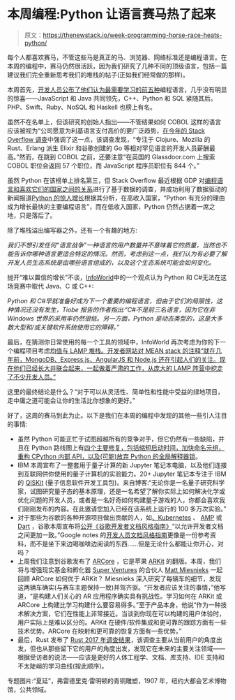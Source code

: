 # 本周编程:Python 让语言赛马热了起来

> 原文：<https://thenewstack.io/week-programming-horse-race-heats-python/>

每个人都喜欢赛马，不管这些马是真正的马、浏览器、网络标准还是编程语言。在本周的编程中，赛马仍然很活跃，因为我们研究了几种不同的顶级语言，包括一篇建议我们完全重新思考我们的堆栈的帖子(正如我们经常做的那样)。

本周首先，[开发人员公布了他们认为最需要学习的前五种](https://www.techrepublic.com/article/which-are-the-most-important-programming-languages-to-learn-developers-reveal-their-top-five/)编程语言，几乎没有明显的惊喜——JavaScript 和 Java 共同领先，C++、Python 和 SQL 紧随其后。PHP、Swift、Ruby、NoSQL 和 Haskell 也榜上有名。

虽然不在名单上，但该研究的创始人指出——不管结果如何 COBOL 这样的语言应该被视为“公司愿意为利基语言支付高价的更广泛趋势，[在今年的 Stack Overflow 调查](https://www.techrepublic.com/article/what-are-the-highest-paid-jobs-in-programming-the-top-earning-languages-in-2017/)中强调了这一点，该调查发现，“专注于 Clojure、Mozilla 的 Rust、Erlang 派生 Elixir 和谷歌创建的 Go 等相对罕见语言的开发人员薪酬最高。”然而，在跳到 COBOL 之前，还要注意“在英国的 Glassdoor.com 上搜索 COBOL 职位会返回 57 个职位，而 JavaScript 程序员职位有 844 个。”

虽然 Python 在该榜单上排名第三，但 Stack Overflow 最近根据 GDP 对[编程语言和喜欢它们的国家之间的关系](https://stackoverflow.blog/2017/08/29/tale-two-industries-programming-languages-differ-wealthy-developing-countries/)进行了基于数据的调查，并成功利用了数据驱动的新闻报道[Python 的惊人增长](https://stackoverflow.blog/2017/09/06/incredible-growth-python/)根据其分析，在高收入国家，“Python 有充分的理由成为增长最快的主要编程语言”，而在低收入国家，Python 仍然占据着一席之地，只是落后了。

除了堆栈溢出编写器之外，还有一个有趣的地方:

*我们不想引发任何“语言战争”一种语言的用户数量并不意味着它的质量，当然也不能告诉你哪种语言更适合特定的情况。然而，考虑到这一点，我们认为有必要了解开发人员生态系统是由哪些语言组成的，以及这个生态系统可能会如何变化。*

抛开“难以置信的增长”不谈，[InfoWorld](https://www.infoworld.com/article/3223224/python/why-python-and-c-cant-displace-java-c-or-c.html#jump)中的一个观点认为 Python 和 C#无法在这场竞赛中取代 Java、C 或 C++:

*Python 和 C#早就准备好成为下一个重要的编程语言，但由于它们的局限性，这种情况还没有发生，Tiobe 报告的作者指出:“C#不是前三名语言，因为它在非 Windows 世界的采用率仍然很低。另一方面，Python 是动态类型的，这是大多数大型和/或关键软件系统使用它的障碍。”*

最后，在猜测你日常使用的每一个工具的领域中，InfoWorld 再次考虑为你的下一个编程项目考虑[均值与 LAMP 堆栈。开发者网站对 MEAN stack 的注释“就在几年前，MongoDB、Express.js、AngularJS 和 Node.js 还在引起人们的关注。现在他们已经长大并联合起来，一起做着严肃的工作，从庞大的 LAMP 阵营中挖走了不少开发人员。”](https://www.infoworld.com/article/2937159/javascript/mean-vs-lamp-for-your-next-programming-project.html)

这里的最终结论是什么？“对于可以从灵活性、简单性和性能中受益的绿地项目，走中庸之道可能会让你的生活比你想象的更好。”

好了，这周的赛马到此为止。以下是我们在本周的编程中发现的其他一些引人注目的事情:

*   虽然 Python 可能正忙于试图超越所有的竞争对手，但它仍然有一些缺陷，并且在 Python 路线图上有[四个主要修复，包括缩短启动时间，加快命名元组，重构 CPython 内部 API，以及(可能)放弃 Python 的](https://www.infoworld.com/article/3221482/python/4-major-fixes-on-the-python-roadmap.html)[全局解释器锁](https://stackoverflow.com/questions/1294382/what-is-a-global-interpreter-lock-gil)。
*   IBM 本周宣布了一整套用于量子计算的新 Jupyter 笔记本电脑，以及他们连接到互联网供你使用的量子计算机的实验能力。20+ Jupyter 笔记本专注于 IBM 的 [QISKit](https://github.com/QISKit) (量子信息软件开发工具包)。来自博客:“无论你是一名量子研究科学家，试图研究量子态的基本原理，还是一名希望了解你实际上如何解决化学或优化问题的开发人员，或者是一名好奇如何构建量子游戏的人，你都会喜欢我们刚刚发布的内容。在此邀请您加入已经在该系统上运行的 100 多万次实验。”
*   对于那些为谷歌的各种开源项目做出贡献的人，如[、Kubernetes](https://kubernetes.io/) 、 [AMP](https://www.ampproject.org/) 或 [Dart](https://www.dartlang.org/) ，谷歌本周宣布将[公开《谷歌开发者文档风格指南》](http://developers.googleblog.com/2017/09/making-google-developers-documentation.html)“以允许开发者文档之间更加一致。”Google notes 的[开发人员文档风格指南](https://developers.google.com/style/)更像是一份参考资料，而不是坐下来边喝咖啡边阅读的东西……但是无论什么都能让你开心，对吗？
*   上周我们注意到谷歌发布了 [ARCore](https://developers.google.com/ar/) ，它是苹果 [ARKit](https://developer.apple.com/arkit/) 的翻版。本周，我们将与增强现实基金和孵化器 [Super Ventures](http://www.superventures.com/) 的合伙人 [Matt Miesnieks](https://twitter.com/mattmiesnieks) 一起回顾 ARCore 如何优于 ARKit？ Miesnieks 深入研究了每辆车的细节，发现这两辆车确实(与赛车主题保持一致)并驾齐驱。“开发者应该关注的事情，”他写道，“是构建人们关心的 AR 应用程序确实具有挑战性。学习如何在 ARKit 或 ARCore 上构建比学习构建什么要容易得多。”至于产品本身，他说“作为一种技术解决方案，它们在性能上非常接近。当谈到你现在可以构建的用户体验时，用户实际上是难以区分的。ARKit 在硬件/软件集成和更可靠的跟踪方面有一些技术优势。ARCore 在映射和更可靠的恢复方面有一些优势。”
*   最后，Rust 发布了 [Rust 2017 年调查结果](http://blog.rust-lang.org/2017/09/05/Rust-2017-Survey-Results.html)，该调查主要从当前用户的角度出发，但也从那些留下它的用户的角度出发，发现它在未来的主要关注领域——根据受访者的说法——应该是更好的人体工程学、文档、库支持、IDE 支持和不太陡峭的学习曲线(按此顺序)。

专题图片:“夏延”，弗雷德里克·雷明顿的青铜雕塑，1907 年，纽约大都会艺术博物馆，公共领域。

<svg xmlns:xlink="http://www.w3.org/1999/xlink" viewBox="0 0 68 31" version="1.1"><title>Group</title> <desc>Created with Sketch.</desc></svg>